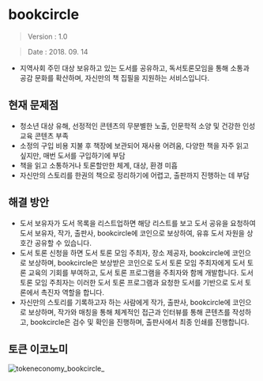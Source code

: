# bookcircle

>Version : 1.0

>Date : 2018. 09. 14

- 지역사회 주민 대상 보유하고 있는 도서를 공유하고, 독서토론모임을 통해 소통과 공감 문화를 확산하며, 자신만의 책 집필을 지원하는 서비스입니다.

## 현재 문제점
- 청소년 대상 유해, 선정적인 콘텐츠의 무분별한 노출, 인문학적 소양 및 건강한 인성 교육 콘텐츠 부족
- 소정의 구입 비용 지불 후 책장에 보관되어 재사용 어려움, 다양한 책을 자주 읽고 싶지만, 매번 도서를 구입하기에 부담
- 책을 읽고 소통하거나 토론할만한 체계, 대상, 환경 미흡
- 자신만의 스토리를 한권의 책으로 정리하기에 어렵고, 출판까지 진행하는 데 부담

## 해결 방안
- 도서 보유자가 도서 목록을 리스트업하면 해당 리스트를 보고 도서 공유을 요청하여 도서 보유자, 작가, 출판사, bookcircle에 코인으로 보상하여,
  유휴 도서 자원을 상호간 공유할 수 있습니다.
- 도서 토론 신청을 하면 도서 토론 모임 주최자, 장소 제공자, bookcircle에 코인으로 보상하며, 
  bookcircle은 보상받은 코인으로 도서 토론 모임 주최자에게 도서 토론 교육의 기회를 부여하고, 도서 토론 프로그램을 주최자와 함께 개발합니다.
  도서 토론 모임 주최자는 이러한 도서 토론 프로그램과 요청한 도서를 기반으로 도서 토론에서 촉진자 역할을 합니다.
- 자신만의 스토리를 기록하고자 하는 사람에게 작가, 출판사, bookcircle에 코인으로 보상하며,
  작가와 매칭을 통해 체계적인 접근과 인터뷰를 통해 콘텐츠를 작성하고, bookcircle은 검수 및 확인을 진행하며, 출판사에서 최종 인쇄를 진행합니다.

## 토큰 이코노미
![tokeneconomy_bookcircle_](https://user-images.githubusercontent.com/43138286/45532827-5e9ba600-b830-11e8-9dd4-62f5cc71418d.PNG)
